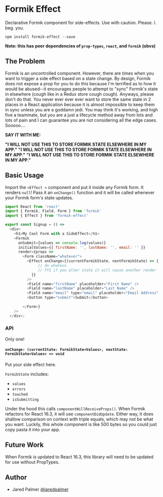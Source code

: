 # Formik Effect

Declarative Formik component for side-effects. Use with caution. Please. I. beg. you.

```
npm install formik-effect --save
```

**Note: this has peer dependencies of `prop-types`, `react`, and `formik` (obvs)**

## The Problem

Formik is an uncontrolled component. However, there are times when you want to trigger a side effect based on a state change. By design, Formik does not expose a prop for you to do this because I'm terrified as to how it would be abused--it encourages people to attempt to "sync" Formik's state in elsewhere (cough like in a Redux store cough cough). Anyways, please don't do that. You never ever ever ever want to store the same state in 2 places in a React application because it is almost impossible to keep them in sync unless you are a goddamn jedi. You may think it's working, and high five a teammate, but you are a just a lifecycle method away from lots and lots of pain and I can guarantee you are not considering all the edge cases. Sooooo....

**SAY IT WITH ME:**

**"I WILL NOT USE THIS TO STORE FORMIK STATE ELSEWHERE IN MY APP."**
**"I WILL NOT USE THIS TO STORE FORMIK STATE ELSEWHERE IN MY APP."**
**"I WILL NOT USE THIS TO STORE FORMIK STATE ELSEWHERE IN MY APP."**

## Basic Usage

Import the `<Effect >` component and put it inside any Formik form. It renders `null`! Pass it an `onChange()` function and it will be called whenever your Formik form's state updates. 

```js
import React from 'react'
import { Formik, Field, Form } from 'formik'
import { Effect } from 'formik-effect'

export const Signup = () =>
  <div>
    <h1>My Cool Form with a SideEffect</h1>
    <Formik
      onSubmit={values => console.log(values)}
      initialValues={{ firstName: '', lastName: '', email: '' }}
      render={props =>
        <Form className="whatever">
          <Effect onChange={(currentFormikState, nextFormikState) => {
               // do whatevs
               // FYI if you alter state it will cause another render
            }} 
          />
          <Field name="firstName" placeholder="First Name" />
          <Field name="lastName" placeholder="Last Name" />
          <Field name="email" type="email" placeholder="Email Address" />
          <button type="submit">Submit</button>
         
        </Form>}
    />
  </div>;
```

### API

Only one! 


#### `onChange: (currentState: FormikState<Values>, nextState: FormikState<Values> => void`

Put your side effect here.

`FormikState` includes:

- `values`
- `errors`
- `touched`
- `isSubmitting`

Under the hood this calls `componentWillReceiveProps()`. When Formik refactors for React 16.3, it will use `componentDidUpdate`. Either way, it does shallow comparison on context with triple equals, which may not be what you want. Luckily, this whole component is like 500 bytes so you could just copy pasta it into your app. 

## Future Work

When Formik is updated to React 16.3, this library will need to be updated for use without PropTypes.

## Author

- Jared Palmer [@jaredpalmer](https://twitter.com/jaredpalmer)
